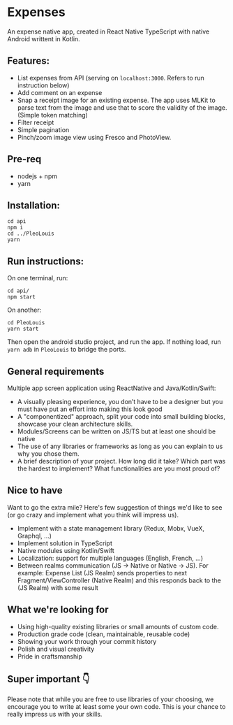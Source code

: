 # Expenses
An expense native app, created in React Native TypeScript with native Android writtent in Kotlin.

## Features:
- List expenses from API (serving on `localhost:3000`. Refers to run instruction below)
- Add comment on an expense
- Snap a receipt image for an existing expense. The app uses MLKit to parse text from the image and use that to score the validity of the image. (Simple token matching)
- Filter receipt
- Simple pagination
- Pinch/zoom image view using Fresco and PhotoView.

## Pre-req
- nodejs + npm
- yarn

## Installation:

```
cd api
npm i
cd ../PleoLouis
yarn
```

## Run instructions:

On one terminal, run:
```
cd api/
npm start
```

On another:
```
cd PleoLouis
yarn start
```

Then open the android studio project, and run the app. If nothing load, run `yarn adb` in `PleoLouis` to bridge the ports.

## General requirements
Multiple app screen application using ReactNative and Java/Kotlin/Swift: 
- A visually pleasing experience, you don’t have to be a designer but you must have put an effort into making this look good
- A "componentized" approach, split your code into small building blocks, showcase your clean architecture skills.
- Modules/Screens can be written on JS/TS but at least one should be native
- The use of any libraries or frameworks as long as you can explain to us why you chose them.
- A brief description of your project. How long did it take? Which part was the hardest to implement? What functionalities are you most proud of?

## Nice to have
Want to go the extra mile? Here's few suggestion of things we'd like to see (or go crazy and implement what you think will impress us).
- Implement with a state management library (Redux, Mobx, VueX, Graphql, ...)
- Implement solution in TypeScript
- Native modules using Kotlin/Swift
- Localization: support for multiple languages (English, French, ...)
- Between realms communication  (JS -> Native or Native -> JS). For example: Expense List (JS Realm) sends properties to next Fragment/ViewController (Native Realm) and this responds back to the (JS Realm) with some result

## What we're looking for
- Using high-quality existing libraries or small amounts of custom code. 
- Production grade code (clean, maintainable, reusable code)
- Showing your work through your commit history
- Polish and visual creativity
- Pride in craftsmanship

## Super important 👇
Please note that while you are free to use libraries of your choosing, we encourage you to write at least some your own code. This is your chance to really impress us with your skills.
